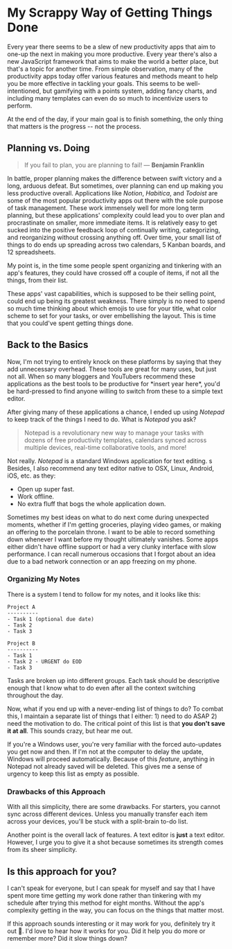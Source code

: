 # My Scrappy Way of Getting Things Done

Every year there seems to be a slew of new productivity apps that aim to one-up the next in making you more productive. Every year there's also a new JavaScript framework that aims to make the world a better place, but that's a topic for another time. From simple observation, many of the productivity apps today offer various features and methods meant to help you be more effective in tackling your goals. This seems to be well-intentioned, but gamifying with a points system, adding fancy charts, and including many templates can even do so much to incentivize users to perform.

At the end of the day, if your main goal is to finish something, the only thing that matters is the progress -- not the process.

## Planning vs. Doing

> If you fail to plan, you are planning to fail! ― **Benjamin Franklin**

In battle, proper planning makes the difference between swift victory and a long, arduous defeat. But sometimes, over planning can end up making you less productive overall. Applications like *Notion*, *Habitica*, and *Todoist* are some of the most popular productivity apps out there with the sole purpose of task management. These work immensely well for more long term planning, but these applications' complexity could lead you to over plan and procrastinate on smaller, more immediate items. It is relatively easy to get sucked into the positive feedback loop of continually writing, categorizing, and reorganizing without crossing anything off. Over time, your small list of things to do ends up spreading across two calendars, 5 Kanban boards, and 12 spreadsheets.

My point is, in the time some people spent organizing and tinkering with an app's features, they could have crossed off a couple of items, if not all the things, from their list.

These apps' vast capabilities, which is supposed to be their selling point, could end up being its greatest weakness. There simply is no need to spend so much time thinking about which emojis to use for your title, what color scheme to set for your tasks, or over embellishing the layout. This is time that you could've spent getting things done.

## Back to the Basics

Now, I'm not trying to entirely knock on these platforms by saying that they add unnecessary overhead. These tools are great for many uses, but just not all. When so many bloggers and YouTubers recommend these applications as the best tools to be productive for \*insert year here*, you'd be hard-pressed to find anyone willing to switch from these to a simple text editor.

After giving many of these applications a chance, I ended up using *Notepad* to keep track of the things I need to do. What is *Notepad* you ask?

> Notepad is a revolutionary new way to manage your tasks with dozens of free productivity templates, calendars synced across multiple devices, real-time collaborative tools, and more!

Not really. *Notepad* is a standard Windows application for text editing. s Besides, I also recommend any text editor native to OSX, Linux, Android, iOS, etc. as they:

- Open up super fast.
- Work offline.
- No extra fluff that bogs the whole application down.

Sometimes my best ideas on what to do next come during unexpected moments, whether if I'm getting groceries, playing video games, or making an offering to the porcelain throne. I want to be able to record something down whenever I want before my thought ultimately vanishes. Some apps either didn't have offline support or had a very clunky interface with slow performance. I can recall numerous occasions that I forgot about an idea due to a bad network connection or an app freezing on my phone.

### Organizing My Notes

There is a system I tend to follow for my notes, and it looks like this:

```
Project A
----------
- Task 1 (optional due date)
- Task 2
- Task 3

Project B
----------
- Task 1
- Task 2 - URGENT do EOD
- Task 3
```

Tasks are broken up into different groups. Each task should be descriptive enough that I know what to do even after all the context switching throughout the day.

Now, what if you end up with a never-ending list of things to do? To combat this, I maintain a separate list of things that I either: 1) need to do ASAP 2) need the motivation to do. The critical point of this list is that **you don't save it at all**. This sounds crazy, but hear me out.

If you're a Windows user, you're very familiar with the forced auto-updates you get now and then. If I'm not at the computer to delay the update, Windows will proceed automatically. Because of this *feature*, anything in Notepad not already saved will be deleted. This gives me a sense of urgency to keep this list as empty as possible.

### Drawbacks of this Approach

With all this simplicity, there are some drawbacks. For starters, you cannot sync across different devices. Unless you manually transfer each item across your devices, you'll be stuck with a split-brain to-do list.

Another point is the overall lack of features. A text editor is **just** a text editor. However, I urge you to give it a shot because sometimes its strength comes from its sheer simplicity.

## Is this approach for you?

I can't speak for everyone, but I can speak for myself and say that I have spent more time getting my work done rather than tinkering with my schedule after trying this method for eight months. Without the app's complexity getting in the way, you can focus on the things that matter most.

If this approach sounds interesting or it may work for you, definitely try it out 🚀. I'd love to hear how it works for you. Did it help you do more or remember more? Did it slow things down?

